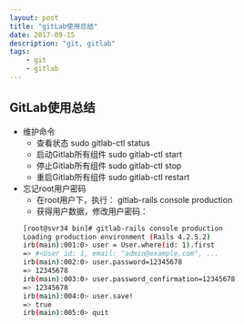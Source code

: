 ```yaml
---
layout: post
title: "gitLab使用总结"
date: 2017-09-15 
description: "git, gitlab"
tags: 
	- git
	- gitlab
---   
```


## GitLab使用总结
- 维护命令
	* 查看状态 sudo gitlab-ctl status
	* 启动Gitlab所有组件 sudo gitlab-ctl start
	* 停止Gitlab所有组件 sudo gitlab-ctl stop
	* 重启Gitlab所有组件 sudo gitlab-ctl restart
- 忘记root用户密码
	* 在root用户下，执行： gitlab-rails console production
	* 获得用户数据，修改用户密码：
	```bash
	[root@svr34 bin]# gitlab-rails console production
	Loading production environment (Rails 4.2.5.2)
	irb(main):001:0> user = User.where(id: 1).first
	=> #<User id: 1, email: "admin@example.com", ...
	irb(main):002:0> user.password=12345678
	=> 12345678
	irb(main):003:0> user.password_confirmation=12345678
	=> 12345678
	irb(main):004:0> user.save!
	=> true
	irb(main):005:0> quit
	```

